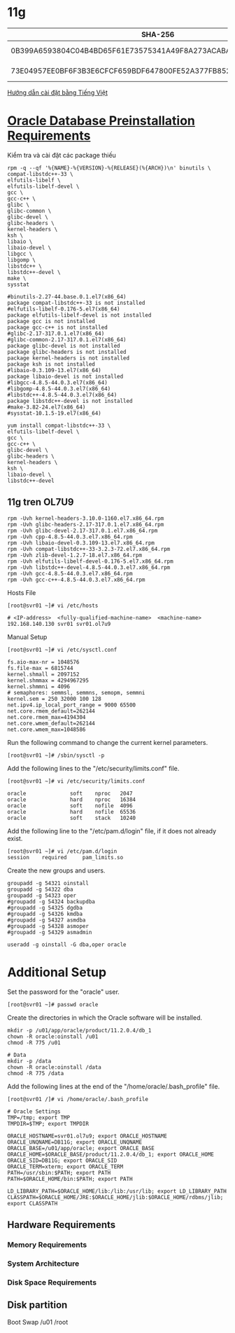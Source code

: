 # 11g

| SHA-256                                                          | File                                   |
| -----------------------------------------------------------------| ---------------------------------      |
| 0B399A6593804C04B4BD65F61E73575341A49F8A273ACABA0DCDA2DFEC4979E0 | p13390677_112040_Linux-x86-64_1of7.zip |
| 73E04957EE0BF6F3B3E6CFCF659BDF647800FE52A377FB8521BA7E3105CCC8DD | p13390677_112040_Linux-x86-64_2of7.zip |

[Hướng dẫn cài đặt bằng Tiếng Việt](https://docs.google.com/document/preview?id=1BPYx0ER6g2-bD075CPFRav4uTyE5J2UCwcl3yIqHijk)

# [**Oracle Database Preinstallation Requirements**](https://docs.oracle.com/cd/E24697_01/doc/install.11203/e24321/pre_install.htm)

Kiểm tra và cài đặt các package thiếu

```console
rpm -q --qf '%{NAME}-%{VERSION}-%{RELEASE}(%{ARCH})\n' binutils \
compat-libstdc++-33 \
elfutils-libelf \
elfutils-libelf-devel \
gcc \
gcc-c++ \
glibc \
glibc-common \
glibc-devel \
glibc-headers \
kernel-headers \
ksh \
libaio \
libaio-devel \
libgcc \
libgomp \
libstdc++ \
libstdc++-devel \
make \
sysstat

#binutils-2.27-44.base.0.1.el7(x86_64)
package compat-libstdc++-33 is not installed
#elfutils-libelf-0.176-5.el7(x86_64)
package elfutils-libelf-devel is not installed
package gcc is not installed
package gcc-c++ is not installed
#glibc-2.17-317.0.1.el7(x86_64)
#glibc-common-2.17-317.0.1.el7(x86_64)
package glibc-devel is not installed
package glibc-headers is not installed
package kernel-headers is not installed
package ksh is not installed
#libaio-0.3.109-13.el7(x86_64)
package libaio-devel is not installed
#libgcc-4.8.5-44.0.3.el7(x86_64)
#libgomp-4.8.5-44.0.3.el7(x86_64)
#libstdc++-4.8.5-44.0.3.el7(x86_64)
package libstdc++-devel is not installed
#make-3.82-24.el7(x86_64)
#sysstat-10.1.5-19.el7(x86_64)

yum install compat-libstdc++-33 \
elfutils-libelf-devel \
gcc \
gcc-c++ \
glibc-devel \
glibc-headers \
kernel-headers \
ksh \
libaio-devel \
libstdc++-devel
```

## 11g tren OL7U9
```console
rpm -Uvh kernel-headers-3.10.0-1160.el7.x86_64.rpm
rpm -Uvh glibc-headers-2.17-317.0.1.el7.x86_64.rpm
rpm -Uvh glibc-devel-2.17-317.0.1.el7.x86_64.rpm
rpm -Uvh cpp-4.8.5-44.0.3.el7.x86_64.rpm
rpm -Uvh libaio-devel-0.3.109-13.el7.x86_64.rpm
rpm -Uvh compat-libstdc++-33-3.2.3-72.el7.x86_64.rpm
rpm -Uvh zlib-devel-1.2.7-18.el7.x86_64.rpm
rpm -Uvh elfutils-libelf-devel-0.176-5.el7.x86_64.rpm
rpm -Uvh libstdc++-devel-4.8.5-44.0.3.el7.x86_64.rpm
rpm -Uvh gcc-4.8.5-44.0.3.el7.x86_64.rpm
rpm -Uvh gcc-c++-4.8.5-44.0.3.el7.x86_64.rpm

```

Hosts File
```console
[root@svr01 ~]# vi /etc/hosts

# <IP-address>  <fully-qualified-machine-name>  <machine-name>
192.168.140.130 svr01 svr01.ol7u9
```
Manual Setup
```console
[root@svr01 ~]# vi /etc/sysctl.conf

fs.aio-max-nr = 1048576
fs.file-max = 6815744
kernel.shmall = 2097152
kernel.shmmax = 4294967295
kernel.shmmni = 4096
# semaphores: semmsl, semmns, semopm, semmni
kernel.sem = 250 32000 100 128
net.ipv4.ip_local_port_range = 9000 65500
net.core.rmem_default=262144
net.core.rmem_max=4194304
net.core.wmem_default=262144
net.core.wmem_max=1048586
```

Run the following command to change the current kernel parameters.
```console
[root@svr01 ~]# /sbin/sysctl -p
```

Add the following lines to the "/etc/security/limits.conf" file.
```console
[root@svr01 ~]# vi /etc/security/limits.conf

oracle              soft    nproc   2047
oracle              hard    nproc   16384
oracle              soft    nofile  4096
oracle              hard    nofile  65536
oracle              soft    stack   10240
```

Add the following line to the "/etc/pam.d/login" file, if it does not already exist.
```console
[root@svr01 ~]# vi /etc/pam.d/login
session    required     pam_limits.so
```

Create the new groups and users.
```console
groupadd -g 54321 oinstall
groupadd -g 54322 dba
groupadd -g 54323 oper
#groupadd -g 54324 backupdba
#groupadd -g 54325 dgdba
#groupadd -g 54326 kmdba
#groupadd -g 54327 asmdba
#groupadd -g 54328 asmoper
#groupadd -g 54329 asmadmin

useradd -g oinstall -G dba,oper oracle
```

# Additional Setup

Set the password for the "oracle" user.
```console
[root@svr01 ~]# passwd oracle
```

Create the directories in which the Oracle software will be installed.
```console
mkdir -p /u01/app/oracle/product/11.2.0.4/db_1
chown -R oracle:oinstall /u01
chmod -R 775 /u01

# Data
mkdir -p /data
chown -R oracle:oinstall /data
chmod -R 775 /data
```

Add the following lines at the end of the "/home/oracle/.bash_profile" file.
```console
[root@svr01 /]# vi /home/oracle/.bash_profile

# Oracle Settings
TMP=/tmp; export TMP
TMPDIR=$TMP; export TMPDIR

ORACLE_HOSTNAME=svr01.ol7u9; export ORACLE_HOSTNAME
ORACLE_UNQNAME=DB11G; export ORACLE_UNQNAME
ORACLE_BASE=/u01/app/oracle; export ORACLE_BASE
ORACLE_HOME=$ORACLE_BASE/product/11.2.0.4/db_1; export ORACLE_HOME
ORACLE_SID=DB11G; export ORACLE_SID
ORACLE_TERM=xterm; export ORACLE_TERM
PATH=/usr/sbin:$PATH; export PATH
PATH=$ORACLE_HOME/bin:$PATH; export PATH

LD_LIBRARY_PATH=$ORACLE_HOME/lib:/lib:/usr/lib; export LD_LIBRARY_PATH
CLASSPATH=$ORACLE_HOME/JRE:$ORACLE_HOME/jlib:$ORACLE_HOME/rdbms/jlib; export CLASSPATH

```

## Hardware Requirements
### Memory Requirements
### System Architecture
### Disk Space Requirements


## Disk partition
Boot 
Swap 
/u01
/root
